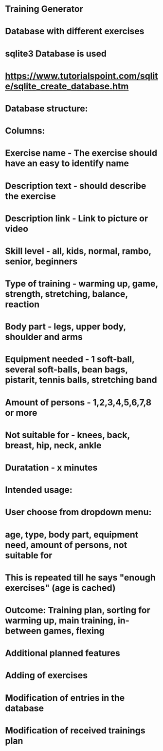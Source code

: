 # Training Generator
# Database with different exercises
# sqlite3 Database is used
# https://www.tutorialspoint.com/sqlite/sqlite_create_database.htm
#
# Database structure:
# Columns:
# Exercise name - The exercise should have an easy to identify name
# Description text - should describe the exercise
# Description link - Link to picture or video
# Skill level - all, kids, normal, rambo, senior, beginners
# Type of training - warming up, game, strength, stretching, balance, reaction
# Body part - legs, upper body, shoulder and arms
# Equipment needed - 1 soft-ball, several soft-balls, bean bags, pistarit, tennis balls, stretching band
# Amount of persons - 1,2,3,4,5,6,7,8 or more
# Not suitable for - knees, back, breast, hip, neck, ankle
# Duratation - x minutes
# 

# Intended usage:
# User choose from dropdown menu:
# age, type, body part, equipment need, amount of persons, not suitable for
# This is repeated till he says "enough exercises" (age is cached)
# Outcome: Training plan, sorting for warming up, main training, in-between games, flexing

# Additional planned features
# Adding of exercises
# Modification of entries in the database
# Modification of received trainings plan
